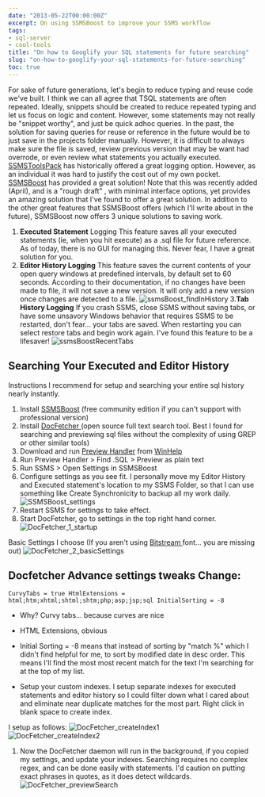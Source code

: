 ```yaml
---
date: "2013-05-22T00:00:00Z"
excerpt: On using SSMSBoost to improve your SSMS workflow
tags:
- sql-server
- cool-tools
title: "On how to Googlify your SQL statements for future searching"
slug: "on-how-to-googlify-your-sql-statements-for-future-searching"
toc: true
---
```


For sake of future generations, let's begin to reduce typing and reuse code we've built. I think we can all agree that TSQL statements are often repeated.
Ideally, snippets should be created to reduce repeated typing and let us focus on logic and content. However, some statements may not really be "snippet worthy", and just be quick adhoc queries.
In the past, the solution for saving queries for reuse or reference in the future would be to just save in the projects folder manually. However, it is difficult to always make sure the file is saved, review previous version that may be want had overrode, or even review what statements you actually executed. [SSMSToolsPack](http://www.ssmstoolspack.com/) has historically offered a great logging option. However, as an individual it was hard to justify the cost out of my own pocket. [SSMSBoost](http://www.ssmsboost.com/) has provided a great solution! Note that this was recently added (April), and is a "rough draft" , with minimal interface options, yet provides an amazing solution that I've found to offer a great solution.
In addition to the other great features that SSMSBoost offers (which I'll write about in the future), SSMSBoost now offers 3 unique solutions to saving work.

1.  **Executed Statement** Logging This feature saves all your executed statements (ie, when you hit execute) as a .sql file for future reference.  As of today, there is no GUI for managing this. Never fear, I have a great solution for you.
2.  **Editor History Logging** This feature saves the current contents of your open query windows at predefined intervals, by default set to 60 seconds. According to their documentation, if no changes have been made to file, it will not save a new version. It will only add a new version once changes are detected to a file.
![ssmsBoost_findInHistory](/images/ssmsBoost_findInHistory_wl9xgr.jpg)
3.**Tab History Logging** If you crash SSMS, close SSMS without saving tabs, or have some unsavory Windows behavior that requires SSMS to be restarted, don't fear... your tabs are saved. When restarting you can select restore tabs and begin work again. I've found this feature to be a lifesaver!
![ssmsBoostRecentTabs](/images/ssmsBoostRecentTabs_bndhth.jpg)

## Searching Your Executed and Editor History
Instructions I recommend for setup and searching your entire sql history nearly instantly.

1.  Install [SSMSBoost](http://www.ssmsboost.com/) (free community edition if you can't support with professional version)
2.  Install [DocFetcher ](http://docfetcher.sourceforge.net/en/index.html)(open source full text search tool. Best I found for searching and previewing sql files without the complexity of using GREP or other similar tools)
3.  Download and run [Preview Handler](http://www.winhelponline.com/utils/previewconfig.zip) from [WinHelp](http://www.winhelponline.com/)
4.  Run Preview Handler > Find .SQL > Preview as plain text
5.  Run SSMS > Open Settings in SSMSBoost
6.  Configure settings as you see fit. I personally move my Editor History and Executed statement's location to my SSMS Folder, so that I can use something like Create Synchronicity to backup all my work daily.
![SSMSBoost_settings](/images/SSMSBoost_settings_kzsbzr.jpg)
7.  Restart SSMS for settings to take effect.
8.  Start DocFetcher, go to settings in the top right hand corner.
![DocFetcher_1_startup](/images/DocFetcher_1_startup_irjelx.jpg)

Basic Settings I choose (If you aren't using [Bitstream ](http://ftp.gnome.org/pub/GNOME/sources/ttf-bitstream-vera/1.10/)font... you are missing out)
![DocFetcher_2_basicSettings](/images/DocFetcher_2_basicSettings_unugtr.jpg)

## Docfetcher Advance settings tweaks Change:

    CurvyTabs = true HtmlExtensions = html;htm;xhtml;shtml;shtm;php;asp;jsp;sql InitialSorting = -8

*   Why? Curvy tabs... because curves are nice
*   HTML Extensions, obvious
*   Initial Sorting = -8 means that instead of sorting by "match %" which I didn't find helpful for me, to sort by modified date in desc order. This means I'll find the most most recent match for the text I'm searching for at the top of my list.

*   Setup your custom indexes. I setup separate indexes for executed statements and editor history so I could filter down what I cared about and eliminate near duplicate matches for the most part. Right click in blank space to create index.

I setup as follows:
![DocFetcher_createIndex1](/images/DocFetcher_createIndex1_t0qhl5.jpg)
<br>
![DocFetcher_createIndex2](/images/DocFetcher_createIndex2_i121sx.jpg)

1.  Now the DocFetcher daemon will run in the background, if you copied my settings, and update your indexes.  Searching requires no complex regex, and can be done easily with statements. I'd caution on putting exact phrases in quotes, as it does detect wildcards.
![DocFetcher_previewSearch](/images/DocFetcher_previewSearch_m2g07n.jpg)
